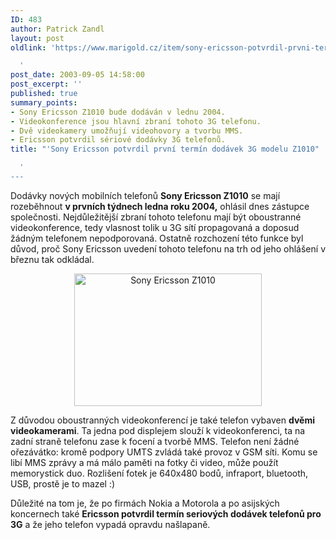 ```yaml
---
ID: 483
author: Patrick Zandl
layout: post
oldlink: 'https://www.marigold.cz/item/sony-ericsson-potvrdil-prvni-termin-dodavek-3g-modelu-z1010

  '
post_date: 2003-09-05 14:58:00
post_excerpt: ''
published: true
summary_points:
- Sony Ericsson Z1010 bude dodáván v lednu 2004.
- Videokonference jsou hlavní zbraní tohoto 3G telefonu.
- Dvě videokamery umožňují videohovory a tvorbu MMS.
- Ericsson potvrdil sériové dodávky 3G telefonů.
title: "'Sony Ericsson potvrdil první termín dodávek 3G modelu Z1010"

  '
---
```


<p>
Dodávky nových mobilních telefonů <STRONG>Sony Ericsson Z1010</STRONG> se mají rozeběhnout <STRONG>v prvních týdnech ledna roku 2004,</STRONG> ohlásil dnes zástupce společnosti. Nejdůležitější zbraní tohoto telefonu mají být oboustranné videokonference, tedy vlasnost tolik u 3G sítí propagovaná a doposud žádným telefonem nepodporovaná. Ostatně rozchození této funkce byl důvod, proč Sony Ericsson uvedení tohoto telefonu na trh od jeho ohlášení v březnu tak odkládal. </p>

<P align=center><IMG height=212 alt="Sony Ericsson Z1010" src="/wp-content/uploads/sonyericsson-z1010.jpg" width=300></p>

<P align=left>Z důvodou oboustranných videokonferencí je také telefon vybaven <STRONG>dvěmi videokamerami</STRONG>. Ta jedna pod displejem slouží k videokonferenci, ta na zadní straně telefonu zase k focení a tvorbě MMS. Telefon není žádné ořezávátko: kromě podpory UMTS zvládá také provoz v GSM síti. Komu se libí MMS zprávy a má málo paměti na fotky či video, může použít memorystick duo. Rozlišení fotek je 640x480 bodů, infraport, bluetooth, USB, prostě je to mazel :)</p>

<P align=left>Důležité na tom je, že po firmách Nokia a Motorola a po asijských koncernech&#160;také <STRONG>Ericsson potvrdil termín seriových dodávek telefonů pro 3G</STRONG> a že jeho telefon vypadá opravdu našlapaně. </p>